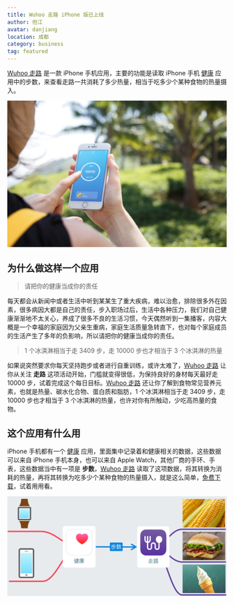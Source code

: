 ```yaml
---
title: Wuhoo 走路 iPhone 版已上线
author: 但江
avatar: danjiang
location: 成都 
category: business
tag: featured
---
```


[Wuhoo 走路][1] 是一款 iPhone 手机应用，主要的功能是读取 iPhone 手机 [健康][2] 应用中的步数，来查看走路一共消耗了多少热量，相当于吃多少个某种食物的热量摄入。

![Wuhoo Walk iPhone V1 Hand](/images/wuhoo-walk-for-iphone-1-hand.jpg)

## 为什么做这样一个应用

> 请把你的健康当成你的责任

每天都会从新闻中或者生活中听到某某生了重大疾病，难以治愈，排除很多外在因素，很多病因大都是自己的责任，步入职场过后，生活中各种压力，我们对自己健康渐渐地不太关心，养成了很多不良的生活习惯，今天偶然听到一集播客，内容大概是一个幸福的家庭因为父亲生重病，家庭生活质量急转直下，也对每个家庭成员的生活产生了多年的负影响，所以请把你的健康当成你的责任。

> 1 个冰淇淋相当于走 3409 步，走 10000 步也才相当于 3 个冰淇淋的热量

如果说突然要求你每天坚持跑步或者进行自重训练，或许太难了，[Wuhoo 走路][1] 让你从关注 **走路** 这项活动开始，门槛就变得很低，为保持良好的身材每天最好走 10000 步，试着完成这个每日目标。[Wuhoo 走路][1] 还让你了解到食物常见营养元素，也就是热量、碳水化合物、蛋白质和脂肪，1 个冰淇淋相当于走 3409 步，走 10000 步也才相当于 3 个冰淇淋的热量，也许对你有所触动，少吃高热量的食物。

## 这个应用有什么用

iPhone 手机都有一个 [健康][2] 应用，里面集中记录着和健康相关的数据，这些数据可以来自 iPhone 手机本身，也可以来自 Apple Watch，其他厂商的手环、手表，这些数据当中有一项是 **步数**，[Wuhoo 走路][1] 读取了这项数据，将其转换为消耗的热量，再将其转换为吃多少个某种食物的热量摄入，就是这么简单，[免费下载][1]，试着用用看。

![Wuhoo Walk Health to Walk](/images/health-to-walk.png)

[1]: http://wuhoo.co/zh/iphone/walk/
[2]: https://www.apple.com/cn/ios/health/